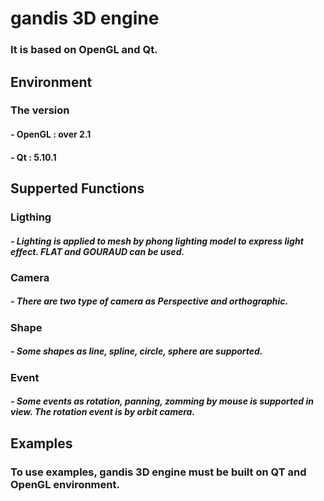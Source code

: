 # gandis 3D engine
### It is based on OpenGL and Qt.


## Environment
### The version
#### - OpenGL : over 2.1
#### - Qt : 5.10.1


## Supperted Functions

### Ligthing
##### - Lighting is applied to mesh by phong lighting model to express light effect. FLAT and GOURAUD can be used.

### Camera
##### - There are two type of camera as Perspective and orthographic.

### Shape
##### - Some shapes as line, spline, circle, sphere are supported.

### Event
##### - Some events as rotation, panning, zomming by mouse is supported in view. The rotation event is by orbit camera. 


## Examples
### To use examples, gandis 3D engine must be built on QT and OpenGL environment.

